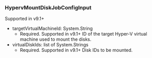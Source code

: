### HypervMountDiskJobConfigInput
Supported in v9.1+

- targetVirtualMachineId: System.String
  - Required. Supported in v9.1+
      ID of the target Hyper-V virtual machine used to mount the disks.
- virtualDiskIds: list of System.Strings
  - Required. Supported in v9.1+
      Disk IDs to be mounted.
